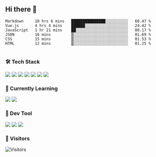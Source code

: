 ## Hi there 👋

<table>
<!--START_SECTION:waka-->

```text
Markdown     10 hrs 6 mins   ███████████████░░░░░░░░░░   60.47 %
Vue.js       4 hrs 4 mins    ██████░░░░░░░░░░░░░░░░░░░   24.42 %
JavaScript   1 hr 21 mins    ██░░░░░░░░░░░░░░░░░░░░░░░   08.17 %
JSON         16 mins         ▒░░░░░░░░░░░░░░░░░░░░░░░░   01.69 %
CSS          15 mins         ▒░░░░░░░░░░░░░░░░░░░░░░░░   01.53 %
HTML         12 mins         ▒░░░░░░░░░░░░░░░░░░░░░░░░   01.25 %
```

<!--END_SECTION:waka-->
</table>

### 🛠 Tech Stack

![](https://img.shields.io/badge/HTML5-black?style=flat&logo=html5)
![](https://img.shields.io/badge/CSS3-black?style=flat&logo=css3)
![](https://img.shields.io/badge/Javascript-black?style=flat&logo=javascript)
![](https://img.shields.io/badge/Vue-black?style=flat&logo=vuedotjs)
![](https://img.shields.io/badge/node.js-black?style=flat&logo=nodedotjs)
![](https://img.shields.io/badge/MangoDB-black?style=flat&logo=mongodb)
![](https://img.shields.io/badge/MySQL-black?style=flat&logo=mysql)

### 📖 Currently Learning

![](https://img.shields.io/badge/TypeScript-black?style=flat&logo=typescript)
![](https://img.shields.io/badge/React-black?style=flat&logo=react)

### 📏 Dev Tool

<!-- <img src="https://media.giphy.com/media/SWoSkN6DxTszqIKEqv/giphy.gif" align="right" height="275" /> -->
![](https://img.shields.io/badge/Editor-VSCode-blue?style=flat-square&logo=visual-studio-code&logoColor=blue)
![](https://img.shields.io/badge/IDE-WebStorm-orange?style=flat-square&logo=webstorm&logoColor=white)
![](https://img.shields.io/badge/API-Postman-blue?style=flat-square&logo=postman&logoColor=orange)

### 🔆 Visitors
![Visitors](https://count.getloli.com/get/@imxxxx?theme=rule34)
